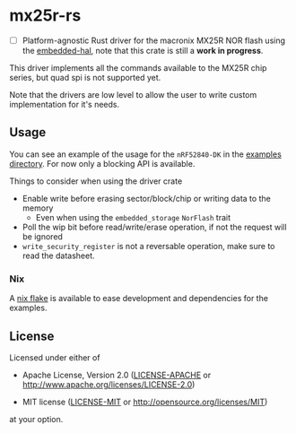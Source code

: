 # mx25r-rs
  * [ ] Platform-agnostic Rust driver for the macronix MX25R NOR flash using the [embedded-hal](https://github.com/rust-embedded/embedded-hal), note that this crate is still a **work in progress**.

This driver implements all the commands available to the MX25R chip series, but quad spi is not supported yet.

Note that the drivers are low level to allow the user to write custom implementation for it's needs.

## Usage
You can see an example of the usage for the `nRF52840-DK` in the [examples directory](./examples). For now only a blocking API is available.

Things to consider when using the driver crate

* Enable write before erasing sector/block/chip or writing data to the memory
  * Even when using the `embedded_storage` `NorFlash` trait
* Poll the wip bit before read/write/erase operation, if not the request will be ignored
* `write_security_register` is not a reversable operation, make sure to read the datasheet.

### Nix
A [nix flake](https://nixos.wiki/wiki/Flakes) is available to ease development and dependencies for the examples.

## License

Licensed under either of

- Apache License, Version 2.0 ([LICENSE-APACHE](LICENSE-APACHE) or
  http://www.apache.org/licenses/LICENSE-2.0)

- MIT license ([LICENSE-MIT](LICENSE-MIT) or http://opensource.org/licenses/MIT)

at your option.

